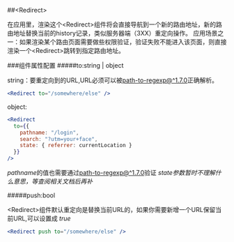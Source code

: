 ##\<Redirect\>

在应用里，渲染这个\<Redirect>组件将会直接导航到一个新的路由地址，新的路由地址替换当前的history记录，类似服务器端（3XX）重定向操作。
应用场景之一：如果渲染某个路由页面需要做些权限验证，验证失败不能进入该页面，则直接渲染一个\<Redirect>跳转到指定路由地址。

###组件属性配置
#####to:string | object

string：要重定向到的URL,URL必须可以被[path-to-regexp@^1.7.0](https://github.com/pillarjs/path-to-regexp/tree/v1.7.0)正确解析。
```jsx
<Redirect to="/somewhere/else" />
```
object:
```jsx
<Redirect
  to={{
    pathname: "/login",
    search: "?utm=your+face",
    state: { referrer: currentLocation }
  }}
/>
```
*pathname*的值也需要通过[path-to-regexp@^1.7.0](https://github.com/pillarjs/path-to-regexp/tree/v1.7.0)验证
*state参数暂时不理解什么意思，等查阅相关文档后再补*

#####push:bool

\<Redirect>组件默认重定向是替换当前URL的，如果你需要新增一个URL保留当前URL,可以设置成 _true_
```jsx
<Redirect push to="/somewhere/else" />
```